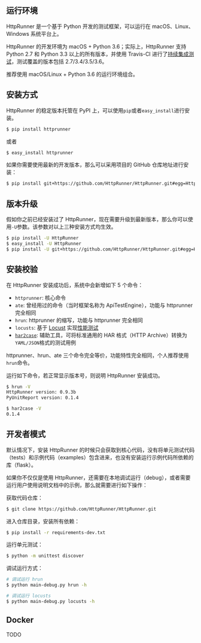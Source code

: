 ## 运行环境

HttpRunner 是一个基于 Python 开发的测试框架，可以运行在 macOS、Linux、Windows 系统平台上。

HttpRunner 的开发环境为 macOS + Python 3.6；实际上，HttpRunner 支持 Python 2.7 和 Python 3.3 以上的所有版本，并使用 Travis-CI 进行了[持续集成测试][travis-ci]，测试覆盖的版本包括 2.7/3.4/3.5/3.6。

推荐使用 macOS/Linux + Python 3.6 的运行环境组合。

## 安装方式

HttpRunner 的稳定版本托管在 PyPI 上，可以使用`pip`或者`easy_install`进行安装。

```bash
$ pip install httprunner
```

或者

```bash
$ easy_install httprunner
```

如果你需要使用最新的开发版本，那么可以采用项目的 GitHub 仓库地址进行安装：

```bash
$ pip install git+https://github.com/HttpRunner/HttpRunner.git#egg=HttpRunner
```

## 版本升级

假如你之前已经安装过了 HttpRunner，现在需要升级到最新版本，那么你可以使用`-U`参数。该参数对以上三种安装方式均生效。

```bash
$ pip install -U HttpRunner
$ easy_install -U HttpRunner
$ pip install -U git+https://github.com/HttpRunner/HttpRunner.git#egg=HttpRunner
```

## 安装校验

在 HttpRunner 安装成功后，系统中会新增如下 5 个命令：

- `httprunner`: 核心命令
- `ate`: 曾经用过的命令（当时框架名称为 ApiTestEngine），功能与 httprunner 完全相同
- `hrun`: httprunner 的缩写，功能与 httprunner 完全相同
- `locusts`: 基于 [Locust][Locust] 实现[性能测试](load-test.md)
- [`har2case`][har2case]: 辅助工具，可将标准通用的 HAR 格式（HTTP Archive）转换为`YAML/JSON`格式的测试用例

httprunner、hrun、ate 三个命令完全等价，功能特性完全相同，个人推荐使用`hrun`命令。

运行如下命令，若正常显示版本号，则说明 HttpRunner 安装成功。

```bash
$ hrun -V
HttpRunner version: 0.9.3b
PyUnitReport version: 0.1.4

$ har2case -V
0.1.4
```

## 开发者模式

默认情况下，安装 HttpRunner 的时候只会获取到核心代码，没有将单元测试代码（tests）和示例代码（examples）包含进来，也没有安装运行示例代码所依赖的库（flask）。

如果你不仅仅是使用 HttpRunner，还需要在本地调试运行（debug），或者需要运行用户使用说明文档中的示例，那么就需要进行如下操作：

获取代码仓库：

```bash
$ git clone https://github.com/HttpRunner/HttpRunner.git
```

进入仓库目录，安装所有依赖：

```bash
$ pip install -r requirements-dev.txt
```

运行单元测试：

```bash
$ python -m unittest discover
```

调试运行方式：

```bash
# 调试运行 hrun
$ python main-debug.py hrun -h

# 调试运行 locusts
$ python main-debug.py locusts -h
```

## Docker

TODO

[travis-ci]: https://travis-ci.org/HttpRunner/HttpRunner
[Locust]: http://locust.io/
[har2case]: https://github.com/HttpRunner/har2case
